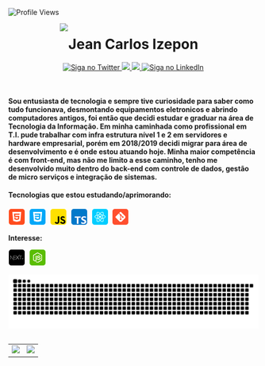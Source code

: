 ![Profile Views](http://estruyf-github.azurewebsites.net/api/VisitorHit?user=izepon&repo=izepon&countColorcountColor)

<img align="right" src="https://i.pinimg.com/originals/bc/1c/5c/bc1c5caa5be55e8a602fd5ec390e8fd0.gif" width="400"/>

<h1 align="center">Jean Carlos Izepon</h1>

<p align="center">
  <a href="https://twitter.com/izepon/">
    <img alt="Siga no Twitter" src="https://img.shields.io/badge/-Twitter-1ca0f1?style=flat-square&labelColor=1ca0f1&logo=twitter&logoColor=white&link=https://twitter.com/izepon/">
  </a>

  <a href="https://www.facebook.com/izeponjc/" alt="Facebook">
    <img src="https://img.shields.io/badge/-Facebook-4169E1?style=flat-square&labelColor=4169E1&logo=facebook&logoColor=white&link=https://www.facebook.com/izeponjc/"/>
  </a>
  
   <a href="https://www.instagram.com/izepon/" alt="Instagram">
    <img src="https://img.shields.io/badge/-Instagram-DF0174?style=flat-square&labelColor=DF0174&logo=instagram&logoColor=white&link=https://www.instagram.com/izepon/"/>   </a>
 
 <a href="https://www.linkedin.com/in/jean-izepon/">
    <img alt="Siga no LinkedIn" src="https://img.shields.io/badge/-LinkedIn-blue?style=flat-square&logo=Linkedin&logoColor=white&link=https://www.linkedin.com/in/jean-izepon/">
  </a>
</p>
<br>

<h4 align="left"> 
Sou entusiasta de tecnologia e sempre tive curiosidade para saber como tudo funcionava, desmontando equipamentos eletronicos e abrindo computadores antigos, foi então que decidi estudar e graduar na área de Tecnologia da Informação. Em minha caminhada como profissional em T.I. pude trabalhar com infra estrutura nível 1 e 2 em servidores e hardware empresarial, porém em 2018/2019 decidi migrar para área de desenvolvimento e é onde estou atuando hoje. Minha maior competência é com front-end, mas não me limito a esse caminho, tenho me desenvolvido muito dentro do back-end com controle de dados, gestão de micro serviços e integração de sistemas.	
</h4>


#### Tecnologias que estou estudando/aprimorando:

<p align="left">
  <!-- HTML Icon -->
  <img src="https://github.com/izepon/izepon/blob/master/imagens/html.png?raw=true">&nbsp;
  <!-- CSS Icon -->
  <img src="https://github.com/izepon/izepon/blob/master/imagens/css.png?raw=true">&nbsp;
  <!-- JS Icon -->
  <img src="https://github.com/izepon/izepon/blob/master/imagens/js.png?raw=true">&nbsp;
  <!-- TS Icon -->
  <img src="https://github.com/izepon/izepon/blob/master/imagens/ts.png?raw=true">&nbsp;
  <!-- React Icon -->
  <img src="https://github.com/izepon/izepon/blob/master/imagens/react.png?raw=true">&nbsp;
  <!-- Git Icon -->
  <img src="https://github.com/izepon/izepon/blob/master/imagens/git.png?raw=true">&nbsp;  
</p>


**Interesse:**

<p align="left">
  <!-- Next.JS Icon -->
  <img src="https://github.com/izepon/izepon/blob/master/imagens/nextJS.png?raw=true">&nbsp;
  <!-- Node Icon -->
  <img src="https://github.com/izepon/izepon/blob/master/imagens/nodejs.png?raw=true">&nbsp;
</p>

![Snake animation](https://github.com/izepon/izepon/blob/output/github-contribution-grid-snake.svg)

<table align='left'>
  <row>
    <td>
     <!-- Card -->
      <img height='172' src='https://github-readme-stats.vercel.app/api/top-langs/?username=izepon&layout=compact&theme=dracula'>
    </td>
    <td>
      <img height='172' src='https://github-readme-stats.vercel.app/api?username=izepon&show_icons=true&theme=dracula'>
    </td>    
  </row>  
</table>


